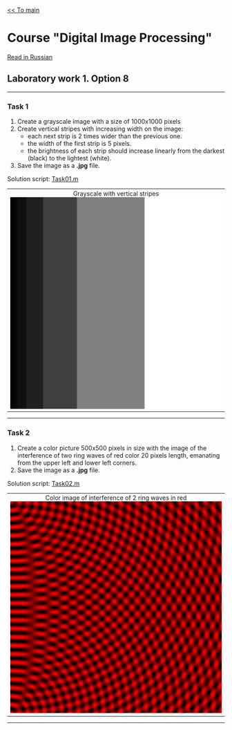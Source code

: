 [<< To main][main_en] 

# Course "Digital Image Processing"
[Read in Russian][ru]

## Laboratory work 1. Option 8


---
### Task 1
1. Create a grayscale image with a size of 1000x1000 pixels
2. Create vertical stripes with increasing width on the image:
    - each next strip is 2 times wider than the previous one.
    - the width of the first strip is 5 pixels.
    - the brightness of each strip should increase linearly from the darkest (black) to the lightest (white).
3. Save the image as a **.jpg** file.

Solution script: [Task01.m][Task01]

||
|:---:|
|Grayscale with vertical stripes <br> ![result01_01]|


---
### Task 2
1. Create a color picture 500x500 pixels in size with the image of the interference of two ring waves of red color 20 pixels length, emanating from the upper left and lower left corners.
2. Save the image as a **.jpg** file.

Solution script: [Task02.m][Task02]

||
|:---:|
|Color image of interference of 2 ring waves in red <br> ![result02_01]|


---
[en]: README.md
[ru]: README-ru.md

[main_en]: ../README.md
[main_ru]: ../README-ru.md

[Task01]: Task01.m
[Task02]: Task02.m

[result01_01]: results/lab01_opt08_task01_01.jpg
[result02_01]: results/lab01_opt08_task02_01.jpg
